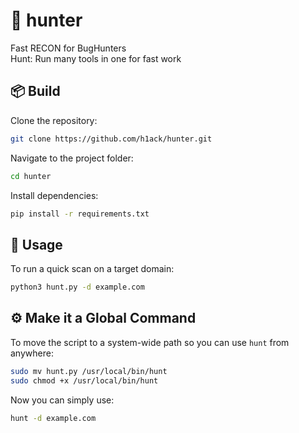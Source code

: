 # 🏹 hunter  

Fast RECON for BugHunters  
Hunt: Run many tools in one for fast work

## 📦 Build

Clone the repository:

```bash
git clone https://github.com/h1ack/hunter.git
```

Navigate to the project folder:

```bash
cd hunter
```

Install dependencies:

```bash
pip install -r requirements.txt
```

## 🚀 Usage

To run a quick scan on a target domain:

```bash
python3 hunt.py -d example.com
```

## ⚙️ Make it a Global Command

To move the script to a system-wide path so you can use `hunt` from anywhere:

```bash
sudo mv hunt.py /usr/local/bin/hunt
sudo chmod +x /usr/local/bin/hunt
```

Now you can simply use:

```bash
hunt -d example.com
```

